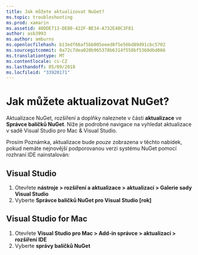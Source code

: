 ```yaml
---
title: Jak můžete aktualizovat NuGet?
ms.topic: troubleshooting
ms.prod: xamarin
ms.assetid: 40DDE713-DE80-422F-BE34-A732E40C3F81
author: asb3993
ms.author: amburns
ms.openlocfilehash: b13edf66af5bb005eeed8f5e56bd89d91cbc5702
ms.sourcegitcommit: 0a72c7dea020b965378b6314f558bf5360dbd066
ms.translationtype: MT
ms.contentlocale: cs-CZ
ms.lasthandoff: 05/09/2018
ms.locfileid: "33920171"
---
```

# <a name="how-can-i-update-nuget"></a>Jak můžete aktualizovat NuGet?

Aktualizace NuGet, rozšíření a doplňky naleznete v části **aktualizace** ve **Správce balíčků NuGet**. Níže je podrobné navigace na vyhledat aktualizace v sadě Visual Studio pro Mac & Visual Studio. 

Prosím Poznámka, aktualizace bude *pouze* zobrazena v těchto nabídek, pokud nemáte nejnovější podporovanou verzi systému NuGet pomocí rozhraní IDE nainstalován:

## <a name="visual-studio"></a>Visual Studio
1. Otevřete **nástroje > rozšíření a aktualizace > aktualizací > Galerie sady Visual Studio**
2. Vyberte **Správce balíčků NuGet pro Visual Studio [rok]**

## <a name="visual-studio-for-mac"></a>Visual Studio for Mac

1. Otevřete **Visual Studio pro Mac > Add-in správce > aktualizací > rozšíření IDE**
2. Vyberte **správy balíčků NuGet**

